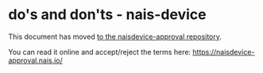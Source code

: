 # do's and don'ts - nais-device

This document has moved [to the naisdevice-approval repository](https://github.com/nais/naisdevice-approval/blob/master/templates/index.html).

You can read it online and accept/reject the terms here: https://naisdevice-approval.nais.io/
